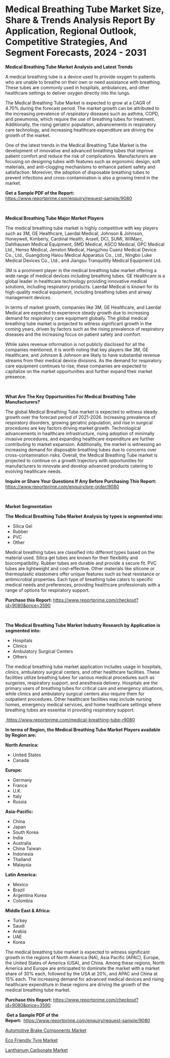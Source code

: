 <p><h1>Medical Breathing Tube Market Size, Share & Trends Analysis Report By Application, Regional Outlook, Competitive Strategies, And Segment Forecasts, 2024 - 2031</h1></p><p><strong>Medical Breathing Tube Market Analysis and Latest Trends</strong></p>
<p><p>A medical breathing tube is a device used to provide oxygen to patients who are unable to breathe on their own or need assistance with breathing. These tubes are commonly used in hospitals, ambulances, and other healthcare settings to deliver oxygen directly into the lungs.</p><p>The Medical Breathing Tube Market is expected to grow at a CAGR of 4.70% during the forecast period. The market growth can be attributed to the increasing prevalence of respiratory diseases such as asthma, COPD, and pneumonia, which require the use of breathing tubes for treatment. Additionally, the rising geriatric population, advancements in respiratory care technology, and increasing healthcare expenditure are driving the growth of the market.</p><p>One of the latest trends in the Medical Breathing Tube Market is the development of innovative and advanced breathing tubes that improve patient comfort and reduce the risk of complications. Manufacturers are focusing on designing tubes with features such as ergonomic design, soft materials, and anti-clogging mechanisms to enhance patient safety and satisfaction. Moreover, the adoption of disposable breathing tubes to prevent infections and cross-contamination is also a growing trend in the market.</p></p>
<p><strong>Get a Sample PDF of the Report:&nbsp;</strong> <a href="https://www.reportprime.com/enquiry/request-sample/9080">https://www.reportprime.com/enquiry/request-sample/9080</a></p>
<p>&nbsp;</p>
<p><strong>Medical Breathing Tube Major Market Players</strong></p>
<p><p>The medical breathing tube market is highly competitive with key players such as 3M, GE Healthcare, Laerdal Medical, Johnson & Johnson, Honeywell, Kimberly, Cardinal Health, Ansell, DCI, SUMI, WilMarc, Dahlhausen Medical Equipment, SMD Medical, ASCO Medical, GPC Medical Ltd., Henso Medical, Jenston Medical, Hangzhou Cuanz Medical Device Co., Ltd., Guangdong Haiou Medical Apparatus Co., Ltd., Ningbo Luke Medical Devices Co., Ltd., and Jiangsu Tranquillity Medical Equipment Ltd.</p><p>3M is a prominent player in the medical breathing tube market offering a wide range of medical devices including breathing tubes. GE Healthcare is a global leader in healthcare technology providing innovative medical solutions, including respiratory products. Laerdal Medical is known for its high-quality medical equipment, including breathing tubes and airway management devices.</p><p>In terms of market growth, companies like 3M, GE Healthcare, and Laerdal Medical are expected to experience steady growth due to increasing demand for respiratory care equipment globally. The global medical breathing tube market is projected to witness significant growth in the coming years, driven by factors such as the rising prevalence of respiratory diseases and the increasing focus on patient safety and comfort.</p><p>While sales revenue information is not publicly disclosed for all the companies mentioned, it is worth noting that key players like 3M, GE Healthcare, and Johnson & Johnson are likely to have substantial revenue streams from their medical device divisions. As the demand for respiratory care equipment continues to rise, these companies are expected to capitalize on the market opportunities and further expand their market presence.</p></p>
<p>&nbsp;</p>
<p><strong>What Are The Key Opportunities For Medical Breathing Tube Manufacturers?</strong></p>
<p><p>The global Medical Breathing Tube market is expected to witness steady growth over the forecast period of 2021-2026. Increasing prevalence of respiratory disorders, growing geriatric population, and rise in surgical procedures are key factors driving market growth. Technological advancements in healthcare infrastructure, rising adoption of minimally invasive procedures, and expanding healthcare expenditure are further contributing to market expansion. Additionally, the market is witnessing an increasing demand for disposable breathing tubes due to concerns over cross-contamination risks. Overall, the Medical Breathing Tube market is projected to continue on a growth trajectory with opportunities for manufacturers to innovate and develop advanced products catering to evolving healthcare needs.</p></p>
<p><strong>Inquire or Share Your Questions If Any Before Purchasing This Report:</strong> <a href="https://www.reportprime.com/enquiry/pre-order/9080">https://www.reportprime.com/enquiry/pre-order/9080</a></p>
<p>&nbsp;</p>
<p><strong>Market Segmentation</strong></p>
<p><strong>The Medical Breathing Tube Market Analysis by types is segmented into:</strong></p>
<p><ul><li>Silica Gel</li><li>Rubber</li><li>PVC</li><li>Other</li></ul></p>
<p><p>Medical breathing tubes are classified into different types based on the material used. Silica gel tubes are known for their flexibility and biocompatibility. Rubber tubes are durable and provide a secure fit. PVC tubes are lightweight and cost-effective. Other materials like silicone or thermoplastic elastomers offer unique features such as heat resistance or antimicrobial properties. Each type of breathing tube caters to specific medical needs and preferences, providing healthcare professionals with a range of options for respiratory support.</p></p>
<p><strong>Purchase this Report:&nbsp;</strong><a href="https://www.reportprime.com/checkout?id=9080&price=3590">https://www.reportprime.com/checkout?id=9080&price=3590</a></p>
<p>&nbsp;</p>
<p><strong>The Medical Breathing Tube Market Industry Research by Application is segmented into:</strong></p>
<p><ul><li>Hospitals</li><li>Clinics</li><li>Ambulatory Surgical Centers</li><li>Others</li></ul></p>
<p><p>The medical breathing tube market application includes usage in hospitals, clinics, ambulatory surgical centers, and other healthcare facilities. These facilities utilize breathing tubes for various medical procedures such as surgeries, respiratory support, and anesthesia delivery. Hospitals are the primary users of breathing tubes for critical care and emergency situations, while clinics and ambulatory surgical centers also require them for outpatient procedures. Other healthcare facilities may include nursing homes, emergency medical services, and home healthcare settings where breathing tubes are essential in providing respiratory support.</p></p>
<p><a href="https://www.reportprime.com/medical-breathing-tube-r9080">&nbsp;https://www.reportprime.com/medical-breathing-tube-r9080</a></p>
<p><strong>In terms of Region, the Medical Breathing Tube Market Players available by Region are:</strong></p>
<p>
    <p> <strong> North America: </strong>
        <ul>
            <li>United States</li>
            <li>Canada</li>
        </ul>
        </p> 
    <p> <strong> Europe: </strong>
        <ul>
            <li>Germany</li>
            <li>France</li>
            <li>U.K.</li>
            <li>Italy</li>
            <li>Russia</li>
        </ul>
        </p> 
    <p> <strong> Asia-Pacific: </strong>
        <ul>
            <li>China</li>
            <li>Japan</li>
            <li>South Korea</li>
            <li>India</li>
            <li>Australia</li>
            <li>China Taiwan</li>
            <li>Indonesia</li>
            <li>Thailand</li>
            <li>Malaysia</li>
        </ul>
        </p> 
    <p> <strong> Latin America: </strong>
        <ul>
            <li>Mexico</li>
            <li>Brazil</li>
            <li>Argentina Korea</li>
            <li>Colombia</li>
        </ul>
        </p> 
    <p> <strong> Middle East & Africa: </strong>
        <ul>
            <li>Turkey</li>
            <li>Saudi</li>
            <li>Arabia</li>
            <li>UAE</li>
            <li>Korea</li>
        </ul>
    </p>
    </p>
<p><p>The medical breathing tube market is expected to witness significant growth in the regions of North America (NA), Asia Pacific (APAC), Europe, the United States of America (USA), and China. Among these regions, North America and Europe are anticipated to dominate the market with a market share of 30% each, followed by the USA at 20%, and APAC and China at 15% each. The increasing demand for advanced medical devices and rising healthcare expenditure in these regions are driving the growth of the medical breathing tube market.</p></p>
<p><strong>Purchase this Report: </strong><a href="https://www.reportprime.com/checkout?id=9080&price=3590">https://www.reportprime.com/checkout?id=9080&price=3590</a></p>
<p>&nbsp;<strong>Get a Sample PDF of the Report:&nbsp;&nbsp;</strong><a href="https://www.reportprime.com/enquiry/request-sample/9080">https://www.reportprime.com/enquiry/request-sample/9080</a></p>
<p><strong></strong></p>
<p><p><a href="https://www.linkedin.com/pulse/automotive-brake-components-market-size-reflecting-forecast-rtbhc?trackingId=AdD5E2JnbGbscRwB%2FCFosg%3D%3D">Automotive Brake Components Market</a></p><p><a href="https://www.linkedin.com/pulse/eco-friendly-tyre-market-size-2024-2031-global-industrial-lpbic?trackingId=TsbRXwuvJW5hmihjl841vw%3D%3D">Eco Friendly Tyre Market</a></p><p><a href="https://www.linkedin.com/pulse/lanthanum-carbonate-market-centers-aspects-growth-share-opportunity-orhme?trackingId=S09HV1%2FPpm2xIwU3Izqp4w%3D%3D">Lanthanum Carbonate Market</a></p></p>